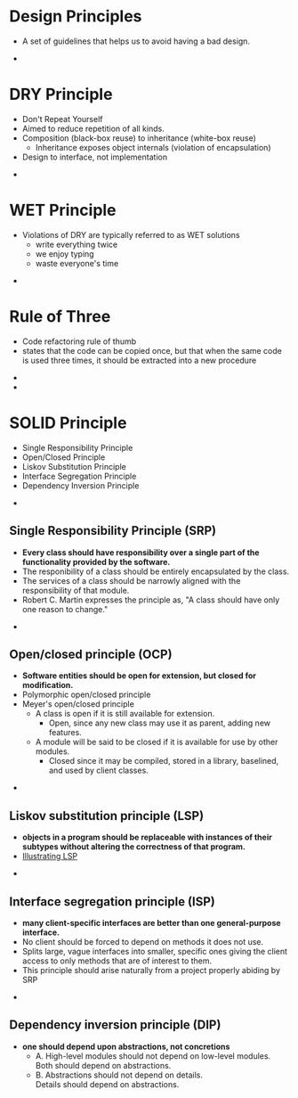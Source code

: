 # Design Principles
* A set of guidelines that helps us to avoid having a bad design.

-
# DRY Principle
* Don't Repeat Yourself
* Aimed to reduce repetition of all kinds.
* Composition (black-box reuse) to inheritance (white-box reuse)
	* Inheritance exposes object internals (violation of encapsulation)
* Design to interface, not implementation

-
# WET Principle
* Violations of DRY are typically referred to as WET solutions
	* write everything twice
	* we enjoy typing
	* waste everyone's time

-
# Rule of Three
* Code refactoring rule of thumb
* states that the code can be copied once, but that when the same code is used three times, it should be extracted into a new procedure



-
-
# SOLID Principle
* Single Responsibility Principle
* Open/Closed Principle
* Liskov Substitution Principle
* Interface Segregation Principle
* Dependency Inversion Principle

-
## Single Responsibility Principle (SRP)
* **Every class should have responsibility over a single part of the functionality provided by the software.**
* The responibility of a class should be entirely encapsulated by the class.
* The services of a class should be narrowly aligned with the responsibility of that module.
* Robert C. Martin expresses the principle as, "A class should have only one reason to change."

-
## Open/closed principle (OCP)
* **Software entities should be open for extension, but closed for modification.**
* Polymorphic open/closed principle
* Meyer's open/closed principle
	* A class is open if it is still available for extension.
		* Open, since any new class may use it as parent, adding new features.
	* A module will be said to be closed if it is available for use by other modules.
		* Closed since it may be compiled, stored in a library, baselined, and used by client classes.

-
## Liskov substitution principle (LSP)
* **objects in a program should be replaceable with instances of their subtypes without altering the correctness of that program.**
* [Illustrating LSP](https://stackoverflow.com/questions/56860/what-is-an-example-of-the-liskov-substitution-principle)

-
## Interface segregation principle (ISP)
* **many client-specific interfaces are better than one general-purpose interface.**
* No client should be forced to depend on methods it does not use.
* Splits large, vague interfaces into smaller, specific ones giving the client access to only methods that are of interest to them.
* This principle should arise naturally from a project properly abiding by SRP

-
## Dependency inversion principle (DIP)
* **one should depend upon abstractions, not concretions**
	* A. High-level modules should not depend on low-level modules.<br>Both should depend on abstractions.
	* B. Abstractions should not depend on details.<br>Details should depend on abstractions.
